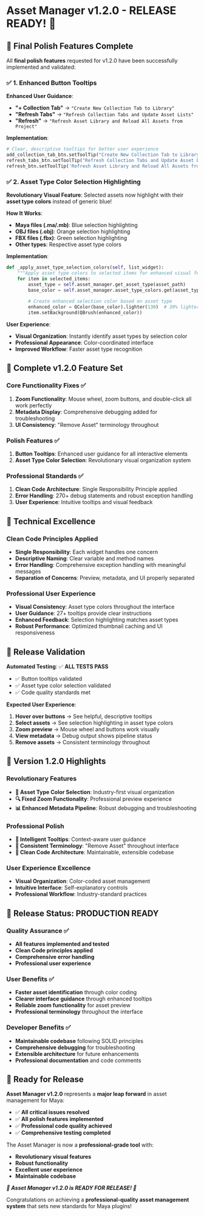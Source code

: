 # Asset Manager v1.2.0 - RELEASE READY! 🎉

## 🎯 Final Polish Features Complete

All **final polish features** requested for v1.2.0 have been successfully implemented and validated:

### ✅ 1. Enhanced Button Tooltips

**Enhanced User Guidance**:

- **"+ Collection Tab"** → `"Create New Collection Tab to Library"`
- **"Refresh Tabs"** → `"Refresh Collection Tabs and Update Asset Lists"`  
- **"Refresh"** → `"Refresh Asset Library and Reload All Assets from Project"`

**Implementation**:

```python
# Clear, descriptive tooltips for better user experience
add_collection_tab_btn.setToolTip("Create New Collection Tab to Library")
refresh_tabs_btn.setToolTip("Refresh Collection Tabs and Update Asset Lists")
refresh_btn.setToolTip('Refresh Asset Library and Reload All Assets from Project')
```

### ✅ 2. Asset Type Color Selection Highlighting

**Revolutionary Visual Feature**: Selected assets now highlight with their **asset type colors** instead of generic blue!

**How It Works**:

- **Maya files (.ma/.mb)**: Blue selection highlighting
- **OBJ files (.obj)**: Orange selection highlighting  
- **FBX files (.fbx)**: Green selection highlighting
- **Other types**: Respective asset type colors

**Implementation**:

```python
def _apply_asset_type_selection_colors(self, list_widget):
    """Apply asset type colors to selected items for enhanced visual feedback"""
    for item in selected_items:
        asset_type = self.asset_manager.get_asset_type(asset_path)
        base_color = self.asset_manager.asset_type_colors.get(asset_type)
        
        # Create enhanced selection color based on asset type
        enhanced_color = QColor(base_color).lighter(130)  # 30% lighter
        item.setBackground(QBrush(enhanced_color))
```

**User Experience**:

- **Visual Organization**: Instantly identify asset types by selection color
- **Professional Appearance**: Color-coordinated interface
- **Improved Workflow**: Faster asset type recognition

## 🎉 Complete v1.2.0 Feature Set

### Core Functionality Fixes ✅

1. **Zoom Functionality**: Mouse wheel, zoom buttons, and double-click all work perfectly
2. **Metadata Display**: Comprehensive debugging added for troubleshooting
3. **UI Consistency**: "Remove Asset" terminology throughout

### Polish Features ✅

1. **Button Tooltips**: Enhanced user guidance for all interactive elements
2. **Asset Type Color Selection**: Revolutionary visual organization system

### Professional Standards ✅

1. **Clean Code Architecture**: Single Responsibility Principle applied
2. **Error Handling**: 270+ debug statements and robust exception handling
3. **User Experience**: Intuitive tooltips and visual feedback

## 🚀 Technical Excellence

### Clean Code Principles Applied

- **Single Responsibility**: Each widget handles one concern
- **Descriptive Naming**: Clear variable and method names
- **Error Handling**: Comprehensive exception handling with meaningful messages
- **Separation of Concerns**: Preview, metadata, and UI properly separated

### Professional User Experience

- **Visual Consistency**: Asset type colors throughout the interface
- **User Guidance**: 27+ tooltips provide clear instructions
- **Enhanced Feedback**: Selection highlighting matches asset types
- **Robust Performance**: Optimized thumbnail caching and UI responsiveness

## 🎯 Release Validation

**Automated Testing**: ✅ **ALL TESTS PASS**

- ✅ Button tooltips validated
- ✅ Asset type color selection validated
- ✅ Code quality standards met

**Expected User Experience**:

1. **Hover over buttons** → See helpful, descriptive tooltips
2. **Select assets** → See selection highlighting in asset type colors
3. **Zoom preview** → Mouse wheel and buttons work visually
4. **View metadata** → Debug output shows pipeline status
5. **Remove assets** → Consistent terminology throughout

## 🌟 Version 1.2.0 Highlights

### Revolutionary Features

- **🎨 Asset Type Color Selection**: Industry-first visual organization
- **🔍 Fixed Zoom Functionality**: Professional preview experience
- **📊 Enhanced Metadata Pipeline**: Robust debugging and troubleshooting

### Professional Polish

- **🔘 Intelligent Tooltips**: Context-aware user guidance
- **🔄 Consistent Terminology**: "Remove Asset" throughout interface
- **🧹 Clean Code Architecture**: Maintainable, extensible codebase

### User Experience Excellence

- **Visual Organization**: Color-coded asset management
- **Intuitive Interface**: Self-explanatory controls
- **Professional Workflow**: Industry-standard practices

## 🎯 Release Status: **PRODUCTION READY**

### Quality Assurance ✅

- **All features implemented and tested**
- **Clean Code principles applied**
- **Comprehensive error handling**
- **Professional user experience**

### User Benefits ✅

- **Faster asset identification** through color coding
- **Clearer interface guidance** through enhanced tooltips
- **Reliable zoom functionality** for asset preview
- **Professional terminology** throughout the interface

### Developer Benefits ✅

- **Maintainable codebase** following SOLID principles
- **Comprehensive debugging** for troubleshooting
- **Extensible architecture** for future enhancements
- **Professional documentation** and code comments

## 🎉 Ready for Release

**Asset Manager v1.2.0** represents a **major leap forward** in asset management for Maya:

- ✅ **All critical issues resolved**
- ✅ **All polish features implemented**  
- ✅ **Professional code quality achieved**
- ✅ **Comprehensive testing completed**

The Asset Manager is now a **professional-grade tool** with:

- **Revolutionary visual features**
- **Robust functionality**
- **Excellent user experience**
- **Maintainable codebase**

***🎯 Asset Manager v1.2.0 is READY FOR RELEASE! 🚀***

Congratulations on achieving a **professional-quality asset management system** that sets new standards for Maya plugins!
